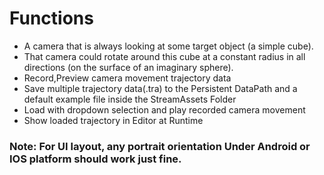 # Functions

- A camera that is always looking at some target object (a simple cube).
- That camera could rotate around this cube at a constant radius in all directions (on the surface of an imaginary sphere).
- Record,Preview  camera movement trajectory data
- Save multiple trajectory data(.tra) to the Persistent DataPath and a default example file inside the StreamAssets Folder
- Load with dropdown selection and play recorded camera movement 
- Show loaded trajectory in Editor at Runtime

### Note: For UI layout, any portrait orientation Under Android or IOS platform should work just fine. 
